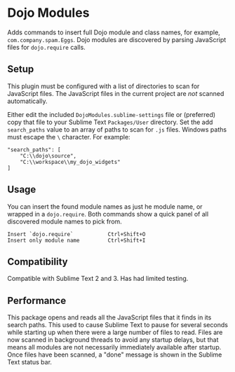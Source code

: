 Dojo Modules
============

Adds commands to insert full Dojo module and class names, for example, `com.company.spam.Eggs`. Dojo modules are discovered by parsing JavaScript files for `dojo.require` calls.

Setup
-----

This plugin must be configured with a list of directories to scan for JavaScript files. The JavaScript files in the current project are _not_ scanned automatically.

Either edit the included `DojoModules.sublime-settings` file or (preferred) copy that file to your Sublime Text `Packages/User` directory. Set the add `search_paths` value to an array of paths to scan for `.js` files. Windows paths must escape the `\` character. For example:

	"search_paths": [
		"C:\\dojo\source",
		"C:\\workspace\\my_dojo_widgets"
	]

Usage
-----

You can insert the found module names as just he module name, or wrapped in a `dojo.require`. Both commands show a quick panel of all discovered module names to pick from.


	Insert `dojo.require`			Ctrl+Shift+O
	Insert only module name			Ctrl+Shift+I

Compatibility
-------------

Compatible with Sublime Text 2 and 3. Has had limited testing.

Performance
-----------

This package opens and reads all the JavaScript files that it finds in its search paths. This used to cause Sublime Text to pause for several seconds while starting up when there were a large number of files to read. Files are now scanned in background threads to avoid any startup delays, but that means all modules are not necessarily immediately available after startup. Once files have been scanned, a "done" message is shown in the Sublime Text status bar.